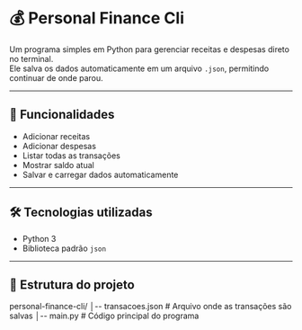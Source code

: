 # 💰 Personal Finance Cli

Um programa simples em Python para gerenciar receitas e despesas direto no terminal.  
Ele salva os dados automaticamente em um arquivo `.json`, permitindo continuar de onde parou.

---

## 🚀 Funcionalidades
- Adicionar receitas
- Adicionar despesas
- Listar todas as transações
- Mostrar saldo atual
- Salvar e carregar dados automaticamente

---

## 🛠 Tecnologias utilizadas
- Python 3
- Biblioteca padrão `json`

---

## 📂 Estrutura do projeto
personal-finance-cli/
│-- transacoes.json # Arquivo onde as transações são salvas
│-- main.py # Código principal do programa